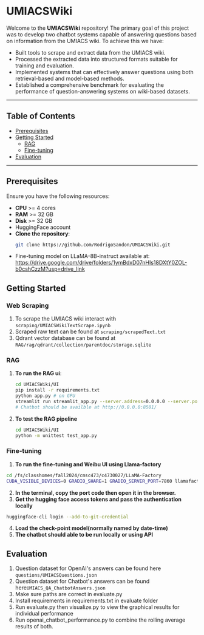 # UMIACSWiki

Welcome to the **UMIACSWiki** repository! The primary goal of this project was to develop two chatbot systems capable of answering questions based on information from the UMIACS wiki. To achieve this we have:

- Built tools to scrape and extract data from the UMIACS wiki.
- Processed the extracted data into structured formats suitable for training and evaluation.
- Implemented systems that can effectively answer questions using both retrieval-based and model-based methods.
- Established a comprehensive benchmark for evaluating the performance of question-answering systems on wiki-based datasets.

---

## Table of Contents
- [Prerequisites](#prerequisites)
- [Getting Started](#getting-started)
  - [RAG](#rag)
  - [Fine-tuning](#fine-tuning)
- [Evaluation](#evaluation)
---

## Prerequisites

Ensure you have the following resources:
- **CPU** >= 4 cores
- **RAM** >= 32 GB
- **Disk** >= 32 GB
- HuggingFace account
- **Clone the repository**:
   ```bash
   git clone https://github.com/RodrigoSandon/UMIACSWiki.git
- Fine-tuning model on LLaMA-8B-instruct available at:
https://drive.google.com/drive/folders/1ymBdxD07nHIs18DXtY0ZOL-b0cshCzzM?usp=drive_link
   
## Getting Started
### Web Scraping 
1. To scrape the UMIACS wiki interact with ```scraping/UMIACSWikiTextScrape.ipynb```
2. Scraped raw text can be found at ```scraping/scrapedText.txt```
3. Qdrant vector database can be found at ```RAG/rag/qdrant/collection/parentdoc/storage.sqlite``` 
### RAG
1. **To run the RAG ui**:
   ```bash
   cd UMIACSWiki/UI 
   pip install -r requirements.txt
   python app.py # on GPU 
   streamlit run streamlit_app.py --server.address=0.0.0.0 --server.port=8501 on cpu # on CPU
   # Chatbot should be availble at http://0.0.0.0:8501/
   ```
2. **To test the RAG pipeline**
   ```bash
   cd UMIACSWiki/UI
   python -m unittest test_app.py
   ```
### Fine-tuning 

1. **To run the fine-tuning and Weibu UI using Llama-factory**

```bash
cd /fs/classhomes/fall2024/cmsc473/c4730027/LLaMA-Factory
CUDA_VISIBLE_DEVICES=0 GRADIO_SHARE=1 GRADIO_SERVER_PORT=7860 llamafactory-cli webui
```
2. **In the terminal, copy the port code then open it in the browser.**
3. **Get the hugging face access tokens and pass the authentication locally**

```bash
huggingface-cli login --add-to-git-credential
```
4. **Load the check-point model(normally named by date-time)**
5. **The chatbot should able to be run locally or using API**

## Evaluation 
1. Question dataset for OpenAI's answers can be found here ```questions/UMIACSQuestions.json``` 
2. Question dataset for Chatbot's answers can be found here```UMIACS_QA_ChatbotAnswers.json```
3. Make sure paths are correct in evaluate.py
4. Install requirements in requirements.txt in evaluate folder
5. Run evaluate.py then visualize.py to view the graphical results for individual performance
6. Run openai_chatbot_performance.py to combine the rolling average results of both.

